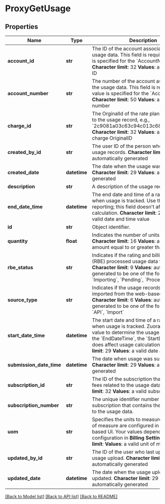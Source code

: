 # ProxyGetUsage

## Properties
Name | Type | Description | Notes
------------ | ------------- | ------------- | -------------
**account_id** | **str** |  The ID of the account associated with the usage data. This field is required if no value is specified for the &#x60;AccountNumber&#x60; field. **Character limit**: 32 **Values**: a valid account ID  | [optional] 
**account_number** | **str** |  The number of the account associated with the usage data. This field is required if no value is specified for the &#x60;AccountId&#x60; field. **Character limit**: 50 **Values**: a valid account number  | [optional] 
**charge_id** | **str** |  The OrginalId of the rate plan charge related to the usage record, e.g., &#x60;2c9081a03c63c94c013c6873357a0117&#x60; **Character limit**: 32 **Values**: a valid rate plan charge OriginalID  | [optional] 
**created_by_id** | **str** |  The user ID of the person who uploaded the usage records. **Character limit**: 32 **Values**: automatically generated  | [optional] 
**created_date** | **datetime** |  The date when the usage was generated. **Character limit**: 29 **Values**: automatically generated  | [optional] 
**description** | **str** | A description of the usage record.  | [optional] 
**end_date_time** | **datetime** |  The end date and time of a range of time when usage is tracked. Use this field for reporting; this field doesn&#39;t affect usage calculation. **Character limit**: 29 **Values**: a valid date and time value  | [optional] 
**id** | **str** | Object identifier. | [optional] 
**quantity** | **float** |  Indicates the number of units used. **Character limit**: 16 **Values**: a valid decimal amount equal to or greater than 0  | [optional] 
**rbe_status** | **str** |  Indicates if the rating and billing engine (RBE) processed usage data for an invoice. **Character limit**: 9 **Values**: automatically generated to be one of the following values: &#x60;Importing&#x60;, &#x60;Pending&#x60;, &#x60;Processed&#x60;  | [optional] 
**source_type** | **str** |  Indicates if the usage records were imported from the web-based UI or the API. **Character limit**: 6 **Values**: automatically generated to be one of the following values: &#x60;API&#x60;, &#x60;Import&#x60;  | [optional] 
**start_date_time** | **datetime** |  The start date and time of a range of time when usage is tracked. Zuora uses this field value to determine the usage date. Unlike the &#x60;EndDateTime&#x60;, the &#x60;StartDateTime&#x60; field does affect usage calculation. **Character limit**: 29 **Values**: a valid date and time value  | [optional] 
**submission_date_time** | **datetime** |  The date when usage was submitted. **Character limit**: 29 **Values**: automatically generated  | [optional] 
**subscription_id** | **str** |  The ID of the subscription that contains the fees related to the usage data. **Character limit**: 32 **Values**: a valid subscription ID  | [optional] 
**subscription_number** | **str** | The unique identifier number of the subscription that contains the fees related to the usage data.  | [optional] 
**uom** | **str** |  Specifies the units to measure usage. Units of measure are configured in the web-based UI. Your values depend on your configuration in **Billing Settings**. **Character limit**: **Values**: a valid unit of measure  | [optional] 
**updated_by_id** | **str** |  The ID of the user who last updated the usage upload. **Character limit**: 32 **Values**: automatically generated  | [optional] 
**updated_date** | **datetime** |  The date when the usage upload was last updated. **Character limit**: 29 **Values**: automatically generated  | [optional] 

[[Back to Model list]](../README.md#documentation-for-models) [[Back to API list]](../README.md#documentation-for-api-endpoints) [[Back to README]](../README.md)



